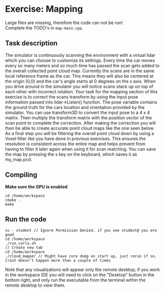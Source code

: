# Exercise: Mapping
Large files are missing, therefore the code can not be run!  
Complete the TODO's in `map-main.cpp`.

## Task description
The simulator is continuously scanning the environment with a virtual lidar which you can choose to customize its settings. Every time the car moves every so many meters and so much time has passed the scan gets added to the overall collected point cloud map. Currently the scans are in the same local reference frame as the car. This means they will also be centered at the origin (0,0) and the car's angle starts at 0 degrees on the x axis. When you drive around in the simulator you will notice scans stack up on top of each other with incorrect rotation. Your task for the mapping section of this exercise is to correct the scans transform by using the input pose information passed into lidar->Listen() function. The pose variable contains the ground truth for the cars location and orientation provided by the simulator. You can use transform3D to convert the input pose to a 4 x 4 matrix. Then multiply the transform matrix with the position vector of the scan point to complete the correction. After making the correction you will then be able to create accurate point cloud maps like the one seen below. As a final step you will be filtering the overall point cloud down by using a Voxel filter like you have done in previous exercises. This ensures the resolution is consistent across the entire map and helps prevent from having to filter it later again when using it for scan matching. You can save the map by pressing the s key on the keyboard, which saves it as my_map.pcd.

## Compiling

**Make sure the GPU is enabled**


```
cd /home/workspace
cmake .
make
```

## Run the code

```
su - student // Ignore Permission Denied, if you see student@ you are good
cd /home/workspace
./run_carla.sh
// Create new tab
cd /home/workspace
./cloud_mapper // Might have core dump on start up, just rerun if so. Crash doesn't happen more than a couple of times
```

Note that any visualizations will appear only the remote desktop; if you work in the workspace IDE you will need to click on the "Desktop" button in the bottom right, and only run the executable from the terminal within the remote desktop to view them.